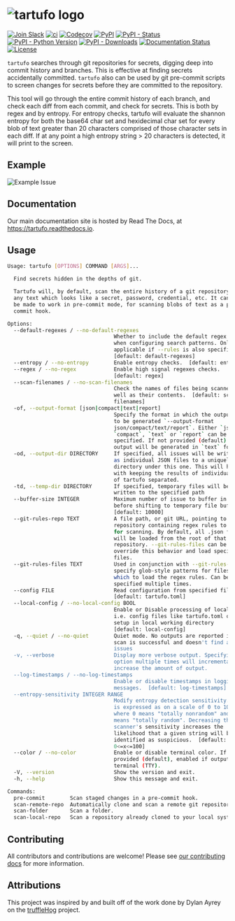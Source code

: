 # ![tartufo logo](docs/source/_static/img/tartufo.png)

[![Join Slack](https://img.shields.io/badge/Join%20us%20on-Slack-e01563.svg)](https://www.godaddy.com/engineering/slack/)
[![ci](https://github.com/godaddy/tartufo/workflows/ci/badge.svg)](https://github.com/godaddy/tartufo/actions?query=workflow%3Aci)
[![Codecov](https://img.shields.io/codecov/c/github/godaddy/tartufo)](https://codecov.io/gh/godaddy/tartufo)
[![PyPI](https://img.shields.io/pypi/v/tartufo)](https://pypi.org/project/tartufo/)
[![PyPI - Status](https://img.shields.io/pypi/status/tartufo)](https://pypi.org/project/tartufo/)
[![PyPI - Python Version](https://img.shields.io/pypi/pyversions/tartufo)](https://pypi.org/project/tartufo/)
[![PyPI - Downloads](https://img.shields.io/pypi/dm/tartufo)](https://pypi.org/project/tartufo/)
[![Documentation Status](https://readthedocs.org/projects/tartufo/badge/?version=latest)](https://tartufo.readthedocs.io/en/latest/?badge=latest)
[![License](https://img.shields.io/github/license/godaddy/tartufo)](https://github.com/godaddy/tartufo/blob/main/LICENSE)

`tartufo` searches through git repositories for secrets, digging deep into
commit history and branches. This is effective at finding secrets accidentally
committed. `tartufo` also can be used by git pre-commit scripts to screen
changes for secrets before they are committed to the repository.

This tool will go through the entire commit history of each branch, and check
each diff from each commit, and check for secrets. This is both by regex and by
entropy. For entropy checks, tartufo will evaluate the shannon entropy for both
the base64 char set and hexidecimal char set for every blob of text greater
than 20 characters comprised of those character sets in each diff. If at any
point a high entropy string > 20 characters is detected, it will print to the
screen.

## Example

![Example Issue](docs/source/_static/img/example_issue.png)

## Documentation

Our main documentation site is hosted by Read The Docs, at
<https://tartufo.readthedocs.io>.

## Usage

```bash
Usage: tartufo [OPTIONS] COMMAND [ARGS]...

  Find secrets hidden in the depths of git.

  Tartufo will, by default, scan the entire history of a git repository for
  any text which looks like a secret, password, credential, etc. It can also
  be made to work in pre-commit mode, for scanning blobs of text as a pre-
  commit hook.

Options:
  --default-regexes / --no-default-regexes
                                  Whether to include the default regex list
                                  when configuring search patterns. Only
                                  applicable if --rules is also specified.
                                  [default: default-regexes]
  --entropy / --no-entropy        Enable entropy checks.  [default: entropy]
  --regex / --no-regex            Enable high signal regexes checks.
                                  [default: regex]
  --scan-filenames / --no-scan-filenames
                                  Check the names of files being scanned as
                                  well as their contents.  [default: scan-
                                  filenames]
  -of, --output-format [json|compact|text|report]
                                  Specify the format in which the output needs
                                  to be generated `--output-format
                                  json/compact/text/report`. Either `json`,
                                  `compact`, `text` or `report` can be
                                  specified. If not provided (default) the
                                  output will be generated in `text` format.
  -od, --output-dir DIRECTORY     If specified, all issues will be written out
                                  as individual JSON files to a uniquely named
                                  directory under this one. This will help
                                  with keeping the results of individual runs
                                  of tartufo separated.
  -td, --temp-dir DIRECTORY       If specified, temporary files will be
                                  written to the specified path
  --buffer-size INTEGER           Maximum number of issue to buffer in memory
                                  before shifting to temporary file buffering
                                  [default: 10000]
  --git-rules-repo TEXT           A file path, or git URL, pointing to a git
                                  repository containing regex rules to be used
                                  for scanning. By default, all .json files
                                  will be loaded from the root of that
                                  repository. --git-rules-files can be used to
                                  override this behavior and load specific
                                  files.
  --git-rules-files TEXT          Used in conjunction with --git-rules-repo,
                                  specify glob-style patterns for files from
                                  which to load the regex rules. Can be
                                  specified multiple times.
  --config FILE                   Read configuration from specified file.
                                  [default: tartufo.toml]
  --local-config / --no-local-config BOOL
                                  Enable or Disable processing of local config file
                                  i.e. config files like tartufo.toml or pyproject.toml
                                  setup in local working directory
                                  [default: local-config]
  -q, --quiet / --no-quiet        Quiet mode. No outputs are reported if the
                                  scan is successful and doesn't find any
                                  issues
  -v, --verbose                   Display more verbose output. Specifying this
                                  option multiple times will incrementally
                                  increase the amount of output.
  --log-timestamps / --no-log-timestamps
                                  Enable or disable timestamps in logging
                                  messages.  [default: log-timestamps]
  --entropy-sensitivity INTEGER RANGE
                                  Modify entropy detection sensitivity. This
                                  is expressed as on a scale of 0 to 100,
                                  where 0 means "totally nonrandom" and 100
                                  means "totally random". Decreasing the
                                  scanner's sensitivity increases the
                                  likelihood that a given string will be
                                  identified as suspicious.  [default: 75;
                                  0<=x<=100]
  --color / --no-color            Enable or disable terminal color. If not
                                  provided (default), enabled if output is a
                                  terminal (TTY).
  -V, --version                   Show the version and exit.
  -h, --help                      Show this message and exit.

Commands:
  pre-commit        Scan staged changes in a pre-commit hook.
  scan-remote-repo  Automatically clone and scan a remote git repository.
  scan-folder       Scan a folder.
  scan-local-repo   Scan a repository already cloned to your local system.
```

## Contributing

All contributors and contributions are welcome! Please see [our contributing
docs] for more information.

## Attributions

This project was inspired by and built off of the work done by Dylan Ayrey on
the [truffleHog] project.

[our contributing docs]: https://tartufo.readthedocs.io/en/latest/CONTRIBUTING.html
[pre-commit]: https://pre-commit.com/
[truffleHog]: https://github.com/dxa4481/truffleHog
